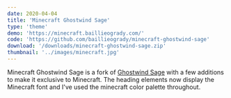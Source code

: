 ```yaml
---
date: 2020-04-04
title: 'Minecraft Ghostwind Sage'
type: 'theme'
demo: 'https://minecraft.baillieogrady.com/'
code: 'https://github.com/baillieogrady/minecraft-ghostwind-sage'
download: '/downloads/minecraft-ghostwind-sage.zip'
thumbnail: '../images/minecraft.jpg'
---
```


Minecraft Ghostwind Sage is a fork of [Ghostwind Sage](https://github.com/baillieogrady/ghostwind-sage) with a few additions to make it exclusive to Minecraft. The heading elements now display the Minecraft font and I've used the minecraft color palette throughout.